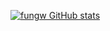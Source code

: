 [![fungw GitHub stats](https://github-readme-stats.vercel.app/api?username=fungw)](https://github.com/anuraghazra/github-readme-stats)
